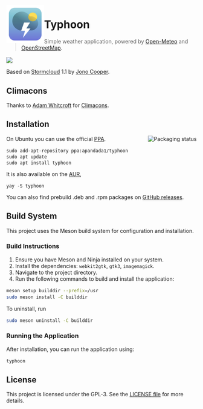 

# <img src="typhoon/io.github.archisman_panigrahi.typhoon.svg" align="left" width="100" height="100">  <br> Typhoon

> Simple weather application, powered by [Open-Meteo](https://open-meteo.com/) and [OpenStreetMap](https://www.openstreetmap.org/).

<img src="https://archisman-panigrahi.github.io/typhoon/assets/img/typhoon.png" align="center">

Based on [Stormcloud](http://github.com/consindo/stormcloud/) 1.1 by [Jono Cooper](https://twitter.com/consindo).

## Climacons

Thanks to [Adam Whitcroft](https://adamwhitcroft.com/) for [Climacons](https://web.archive.org/web/20160531215708/http://adamwhitcroft.com/climacons/).

## Installation

On Ubuntu you can use the official [PPA](https://launchpad.net/~apandada1/+archive/ubuntu/typhoon).
<a href="https://repology.org/project/typhoon/versions">
    <img src="https://repology.org/badge/vertical-allrepos/typhoon.svg" alt="Packaging status" align="right">
</a>

```
sudo add-apt-repository ppa:apandada1/typhoon
sudo apt update
sudo apt install typhoon
```

It is also available on the [AUR](https://aur.archlinux.org/packages/typhoon),
```
yay -S typhoon
```
You can also find prebuild .deb and .rpm packages on [GitHub releases](https://github.com/archisman-panigrahi/typhoon/releases).

<!-- An experimetnal [flatpak installer](https://github.com/archisman-panigrahi/typhoon/releases) is also available. -->

## Build System
This project uses the Meson build system for configuration and installation.

### Build Instructions
1. Ensure you have Meson and Ninja installed on your system.
2. Install the dependencies: `webkit2gtk`, `gtk3`, `imagemagick`.
3. Navigate to the project directory.
4. Run the following commands to build and install the application:

```bash
meson setup builddir --prefix=/usr
sudo meson install -C builddir
```

To uninstall, run

```bash
sudo meson uninstall -C builddir
```

### Running the Application
After installation, you can run the application using:

```bash
typhoon
```

## License
This project is licensed under the GPL-3. See the [LICENSE file](https://github.com/archisman-panigrahi/typhoon/blob/master/COPYING) for more details.
